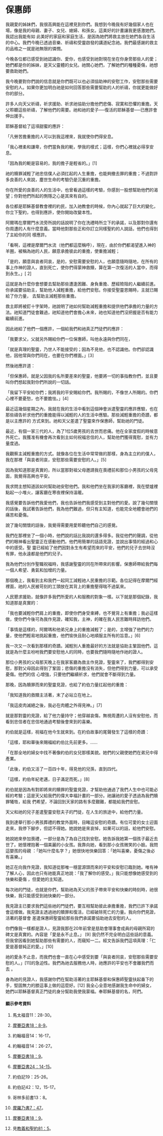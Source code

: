 # 保惠師

我親愛的姊妹們，我很高興能在這裡見到你們。我想到今晚我有好幾個家人也在場，像是我的母親、妻子、女兒、媳婦、和孫女。這美好的計畫讓我更感激她們。我認出我能有如
此美好的家庭和家庭生活，是因為她們將救主放在她們各自生活的中心。我們今晚已透過音樂、祈禱和受靈啟發的講道紀念祂。我們最感謝的救主的品格之一就是祂無限的憐憫。

今晚各位都已感受到祂認識你、愛你，也感受到祂對現在坐在你身旁那些人的愛；她們都是你的姊妹，是天父靈體的女兒。祂關心她們，了解她們的種種憂傷，祂想要救助她們。

我今晚要對你們說的信息就是你們既可以也必須協助神的安慰工作，安慰那些需要安慰的人。如果你更加明白祂是如何回答那些需要幫助的人的祈禱，你就更能做好你的部分。

許多人向天父祈禱，祈求援助、祈求祂協助分擔他們悲傷、寂寞和恐懼的重擔。天父聆聽這些祈禱，了解他們的需要。祂和祂的愛子──復活的耶穌基督──已應許會伸出援手。

耶穌基督給了這項甜蜜的應許：

「凡勞苦擔重擔的人可以到我這裡來，我就使你們得安息。

「我心裡柔和謙卑，你們當負我的軛，學我的樣式；這樣，你們心裡就必得享安息。

「因為我的軛是容易的，我的擔子是輕省的。」[1]

祂的贖罪減輕了祂忠信僕人必須扛起的人生重擔，也能夠撤去罪的重擔；不過對許多良善的人來說，塵世生命的考驗仍是沉重的重擔。

你在所愛的良善的人的生活中，也曾看過這樣的考驗，你感到一股想幫助他們的渴望；你對他們所起的惻隱之心是其來有自的。

各位都是耶穌基督教會裡的約民，加入祂教會的時候，你內心就起了巨大的變化，你立下聖約，也得到應許，使你開始改變本性。

阿爾瑪在摩爾門水流旁所說的話說明了你在洗禮時所立下的承諾，以及那對你還有你周遭的人有什麼意義。當時他對那些正和你訂立同樣聖約的人說話，他們也得到了主給你的同
樣應許。

「看啊，這裡是摩爾門水流（他們都這麼稱呼），現在，由於你們都渴望進入神的羊圈，被稱為祂的人民，願意承擔彼此的重擔，使重擔減輕；

「是的，願意與哀者同哀，是的，安慰需要安慰的人，也願意隨時隨地，在所有的事上作神的證人，直到死亡，使你們得蒙神救贖，算在第一次復活的人當中，而得到永生。」[
2]

這就是為什麼你會想要去幫助那些遭逢困難、身負重擔、歷經險阻的人繼續前進。你承諾要協助主，幫助他人減輕重擔，給他們安慰。你接受聖靈恩賜時，主就已賜給了你力量，
去幫助主減輕那些重擔。

救主即將被釘十字架時，祂說明了祂如何幫助減輕重擔和提供他們承擔的力量的方法。祂知道門徒會難過，祂知道他們會擔心未來，祂也知道他們沒把握是否有能力繼續前進。

因此祂給了他們一個應許，一個給我們和祂真正門徒們的應許：

「我要求父，父就另外賜給你們一位保惠師，叫他永遠與你們同在，

「就是真理的聖靈，乃世人不能接受的；因為不見他，也不認識他。你們卻認識他，因他常與你們同在，也要在你們裡面。」[3]

然後祂應許道：

「但保惠師，就是父因我的名所要差來的聖靈，他要將一切的事指教你們，並且要叫你們想起我對你們所說的一切話。

「我留下平安給你們；我將我的平安賜給你們。我所賜的，不像世人所賜的。你們心裡不要憂愁，也不要膽怯。」[4]

最近這幾個星期之內，我就在我的生活中看到這個神會派遣聖靈的應許應驗，也在那些禱告祈求他們的重擔能得以減輕的人的生活中應驗。那些減輕重擔的奇蹟，都是以主應許的
方式來到。祂和天父差遣了聖靈來作保惠師，幫助祂的門徒。

最近，有個一家三代的人，為了1位5歲男孩的去世而悲痛。他在全家度假的時候意外死亡。我獲准有機會再次看到主如何祝福忠信的人，幫助他們獲得寬慰，並有力量度過。

我觀察主減輕重擔的方式。就像各位在生活中常常做的那樣，身為主立約的僕人，我在那裡「與哀者同哀，安慰那些需要安慰的人。」[5]

因為我知道那是真實的，所以當那對祖父母邀請我在喪禮前和那位小男孩的父母見面，我覺得高興也平安。

我求問主想知道該如何幫助祂安慰他們。我和他們坐在我家的客廳裡，我在壁爐裡點起一小堆火，讓客廳在寒夜裡保持溫暖。

我感覺要告訴他們我愛他們，我也告訴他們我感受到主對他們的愛。說了幾句關懷的話後，我試著告訴他們，我為他們難過，但只有主知道，也能完全地體會祂們的痛苦和憂傷。

說了幾句關懷的話後，我覺得需要用愛聆聽他們自己的感覺。

我們在那裡坐了一個小時，他們說的話比我說的還多得多。我從他們的聲調，從他們的眼神看出聖靈正在感動他們。他們用簡單的話語見證，並說出事情的經過和心中的感受。聖
靈已經給了他們因對永生有希望而來的平安，他們的兒子去世時沒有罪，他永遠都是他們的兒子。

我為他們分別作聖職祝福時，我感謝聖靈的同在所帶來的影響。保惠師帶給我們每一個人希望、勇氣和加增的力量。

那個晚上，我看到主和我們一起同工減輕祂人民重擔的示範。各位記得在摩爾門經裡面，祂的人民被苛刻的工頭放在其背上的重擔壓得喘不過氣來。

人民懇求援助，就像許多我們所愛的人和服務的對象一樣。以下就是那個紀錄，我知道那是真實的：

「我也要減輕你們肩上的重擔，即使你們身受束縛，也不覺背上有重擔；我必這樣做，使你們今後可為我作見證，確知我，主神，的確在我人民苦難時拜訪他們。

「事情是這樣的，阿爾瑪和他弟兄身上的重擔減輕了；是的，主增強了他們的力量，使他們輕易地挑起重擔，他們愉快且耐心地順服主所有的旨意。」[6]

我一次又一次看到那樣的奇蹟。減輕別人重擔最好的方法就是協助主鞏固他們，這就是為什麼主吩咐我們要安慰他人的同時，也要我們隨時隨地作祂的證人。

那位小男孩的父母那天晚上在我家客廳為救主作見證，聖靈來了，我們都得到安慰，那對父母因此得到了鞏固；悲傷的重擔沒有消失，但他們得到力量，可以承受憂傷。他們的信
心增強，只要他們繼續祈求，他們就會不斷得到力量。

那晚，因為贖罪而來的聖靈見證，也給了約伯力量扛起他的重擔：

「我知道我的救贖主活著，末了必站立在地上。

「我這皮肉滅絕之後，我必在肉體之外得見神。」[7]

就是那對靈的見證，給了他力量持守；他穿越哀傷，無視周遭的人沒有安慰他，而看到忠信者在忠信地通過考驗後會來到的喜樂。

約伯就是這樣，祝福在他今生就來到。在約伯故事的尾聲發生了這樣的奇蹟：

「這樣，耶和華後來賜福給約伯比先前更多。......

「在那全地的婦女中找不著像約伯的女兒那樣美貌。她們的父親使她們在弟兄中得產業。

「此後，約伯又活了一百四十年，得見他的兒孫，直到四代。

「這樣，約伯年紀老邁，日子滿足而死。」[8]

約伯就是因為有對即將來的贖罪的聖靈見證，才幫助他通過了我們人生中也可能必經的考驗；這是天父給我們的偉大幸福計畫的一部分。祂讓祂的愛子透過為我們贖罪犧牲，給我
們希望，不論回到天家的路有多麼艱難，都能給我們安慰。

天父和祂的兒子差遣聖靈安慰夫子的門徒，在人生的旅途中，給他們力量。

我到達舉行那小男孩葬禮的教堂外面時，目睹這安慰的奇蹟。有位可愛的女士迎面走來，我停下腳步，但認不得她。她說她是來哀悼，如果可以的話，給他們安慰。

她說她來參加喪禮，一部分是為了為自己找到安慰。她告訴我她第一個孩子最近去世了。她懷裡抱著一個美麗的小女孩。我靠向她，看到那小女孩微笑的小臉。我問這嬰孩的母親
：「她叫什麼名字？」她很快地快樂回答：「她叫喜樂，憂傷之後必有喜樂。」

她正在向我作見證，我知道從那唯一穩當源頭而來的平安和安慰已臨到她。唯有神了解人心，因此也只有祂能真正地說：「我了解你的感受。」我只能想像她感受到的快樂和憂傷
，但愛她的主知道。

每次祂的門徒，也就是你們，幫助祂為天父的孩子帶來平安和快樂的時刻時，祂很快樂，我只能感受到祂快樂的一部分。

我見證主已要求我們這些祂的門徒們，要互相幫助彼此承擔重擔，我們已許下承諾會這樣做。我見證主透過祂的贖罪和復活，已經破除死亡的力量。我向你們見證，活著的基督會
差遣保惠師聖靈給那些我們承諾要協助祂去安慰的人。

你們像我一樣都是證人，見證我那在20年前曾是慈助會理事會成員的母親所寫的碑文是真實的。內容是「愛是永不止息。」 [9]
我仍然不完全明白這些話的意義。但我曾因看到她幫助那些有需要的人，而窺知一二。經文告訴我們這項真理：「仁愛是基督純正的愛。」[10]

祂的愛永不止息，而我們也會一直在心中感受到要「與哀者同哀，安慰那些需要安慰的人。」[11]的急迫性。我們為祂去服務他人時，祂應許的平安也不會離我們而去 。

身為祂的見證人，我感謝你們在幫助活著的主耶穌基督和保惠師聖靈扶起垂下的手，堅固無力的膝這事上做的這麼好。[12]
我全心全意地感謝我生命中的婦女，她們以耶穌基督真正門徒的身分幫助我使我蒙福。奉耶穌基督的名，阿們。

#### 顯示參考資料

  1.  馬太福音11：28-30。

  2.  [摩賽亞書18：8-9](https://www.lds.org/scriptures/bofm/mosiah/18.8-9?lang=cmn#7)。

  3.  約翰福音14：16-17。

  4.  約翰福音14：26-27。

  5.  [摩賽亞書18：9](https://www.lds.org/scriptures/bofm/mosiah/18.9?lang=cmn#8)。

  6.  [摩賽亞書24：14-15](https://www.lds.org/scriptures/bofm/mosiah/24.14-15?lang=cmn#13)。

  7.  約伯記19：25-26。

  8.  約伯記42：12，15-17。

  9.  哥林多前書13：8。

  10.  [摩羅乃書7：47](https://www.lds.org/scriptures/bofm/moro/7.47?lang=cmn#46)。

  11.  [摩賽亞書18：9](https://www.lds.org/scriptures/bofm/mosiah/18.9?lang=cmn#8)。

  12.  見[教義和聖約81：5](https://www.lds.org/scriptures/dc-testament/dc/81.5?lang=cmn#4)。

